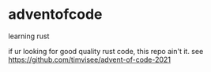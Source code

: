 # adventofcode
learning rust

if ur looking for good quality rust code, this repo ain't it. see https://github.com/timvisee/advent-of-code-2021
